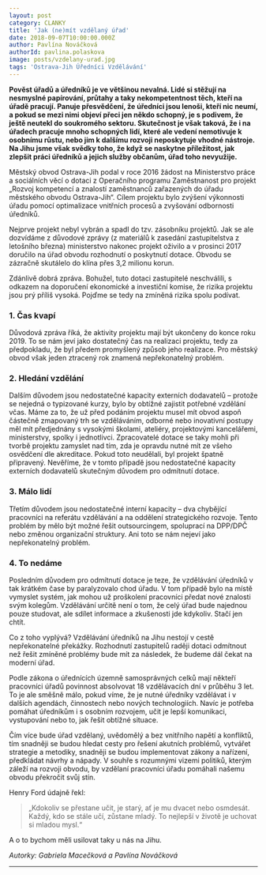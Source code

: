 ```yaml
---
layout: post
category: CLANKY
title: 'Jak (ne)mít vzdělaný úřad'
date: 2018-09-07T10:00:00.000Z
author: Pavlína Nováčková
authorId: pavlina.polaskova
image: posts/vzdelany-urad.jpg
tags: 'Ostrava-Jih Úředníci Vzdělávání'
---
```


**Pověst úřadů a úředníků je ve většinou nevalná. Lidé si stěžují na nesmyslné papírování, průtahy a taky nekompetentnost těch, kteří na úřadě pracují. Panuje přesvědčení, že úředníci jsou lenoši, kteří nic neumí, a pokud se mezi nimi objeví přeci jen někdo schopný, je s podivem, že ještě neutekl do soukromého sektoru. Skutečnost je však taková, že i na úřadech pracuje mnoho schopných lidí, které ale vedení nemotivuje k osobnímu růstu, nebo jim k dalšímu rozvoji neposkytuje vhodné nástroje. Na Jihu jsme však svědky toho, že když se naskytne příležitost, jak zlepšit práci úředníků a jejich služby občanům, úřad toho nevyužije.**

Městský obvod Ostrava-Jih podal v roce 2016 žádost na Ministerstvo práce a sociálních věcí o dotaci z Operačního programu Zaměstnanost pro projekt „Rozvoj kompetencí a znalostí zaměstnanců zařazených do úřadu městského obvodu Ostrava-Jih“. Cílem projektu bylo zvýšení výkonnosti úřadu pomocí optimalizace vnitřních procesů a zvyšování odbornosti úředníků.

Nejprve projekt nebyl vybrán a spadl do tzv. zásobníku projektů. Jak se ale dozvídáme z důvodové zprávy (z materiálů k zasedání zastupitelstva z letošního března) ministerstvo nakonec projekt oživilo a v prosinci 2017 doručilo na úřad obvodu rozhodnutí o poskytnutí dotace. Obvodu se zázračně skutálelo do klína přes 3,2 milionu korun.

Zdánlivě dobrá zpráva. Bohužel, tuto dotaci zastupitelé neschválili, s odkazem na doporučení ekonomické a investiční komise, že rizika projektu jsou prý příliš vysoká. Pojďme se tedy na zmíněná rizika spolu podívat.

### 1. Čas kvapí
Důvodová zpráva říká, že aktivity projektu mají být ukončeny do konce roku 2019. To se nám jeví jako dostatečný čas na realizaci projektu, tedy za předpokladu, že byl předem promyšlený způsob jeho realizace. Pro městský obvod však jeden ztracený rok znamená nepřekonatelný problém.
### 2. Hledání vzdělání
Dalším důvodem jsou nedostatečné kapacity externích dodavatelů – protože se nejedná o typizované kurzy, bylo by obtížné zajistit potřebné vzdělání včas. Máme za to, že už před podáním projektu musel mít obvod aspoň částečně zmapovaný trh se vzděláváním, odborné nebo inovativní postupy měl mít předjednány s vysokými školami, ateliéry, projektovými kancelářemi, ministerstvy, spolky i jednotlivci. Zpracovatelé dotace se taky mohli při tvorbě projektu zamyslet nad tím, zda je opravdu nutné mít ze všeho osvědčení dle akreditace. Pokud toto neudělali, byl projekt špatně připravený. Nevěříme, že v tomto případě jsou nedostatečné kapacity externích dodavatelů skutečným důvodem pro odmítnutí dotace.
### 3. Málo lidí
Třetím důvodem jsou nedostatečné interní kapacity – dva chybějící pracovníci na referátu vzdělávání a na oddělení strategického rozvoje. Tento problém by mělo být možné řešit outsourcingem, spoluprací na DPP/DPČ nebo změnou organizační struktury. Ani toto se nám nejeví jako nepřekonatelný problém.
### 4. To nedáme

Posledním důvodem pro odmítnutí dotace je teze, že vzdělávání úředníků v tak krátkém čase by paralyzovalo chod úřadu. V tom případě bylo na místě vymyslet systém, jak mohou už proškolení pracovníci předat nové znalosti svým kolegům. Vzdělávání určitě není o tom, že celý úřad bude najednou pouze studovat, ale sdílet informace a zkušenosti jde kdykoliv. Stačí jen chtít.

Co z toho vyplývá? Vzdělávání úředníků na Jihu nestojí v cestě nepřekonatelné překážky. Rozhodnutí zastupitelů raději dotaci odmítnout než řešit zmíněné problémy bude mít za následek, že budeme dál čekat na moderní úřad.

Podle zákona o úřednících územně samosprávných celků mají někteří pracovníci úřadů povinnost absolvovat 18 vzdělávacích dní v průběhu 3 let. To je ale směšně málo, pokud víme, že je nutné úředníky vzdělávat i v dalších agendách, činnostech nebo nových technologiích. Navíc je potřeba pomáhat úředníkům i s osobním rozvojem, učit je lepší komunikaci, vystupování nebo to, jak řešit obtížné situace.

Čím více bude úřad vzdělaný, uvědomělý a bez vnitřního napětí a konfliktů, tím snadněji se budou hledat cesty pro řešení akutních problémů, vytvářet strategie a metodiky, snadněji se budou implementovat zákony a nařízení, předkládat návrhy a nápady. V souhře s rozumnými vizemi politiků, kterým záleží na rozvoji obvodu, by vzdělaní pracovníci úřadu pomáhali našemu obvodu překročit svůj stín.

Henry Ford údajně řekl:

> „Kdokoliv se přestane učit, je starý, ať je mu dvacet nebo osmdesát. Každý, kdo se stále učí, zůstane mladý. To nejlepší v životě je uchovat si mladou mysl.“

A o to bychom měli usilovat taky u nás na Jihu.

*Autorky: Gabriela Macečková a Pavlína Nováčková*

- - -
